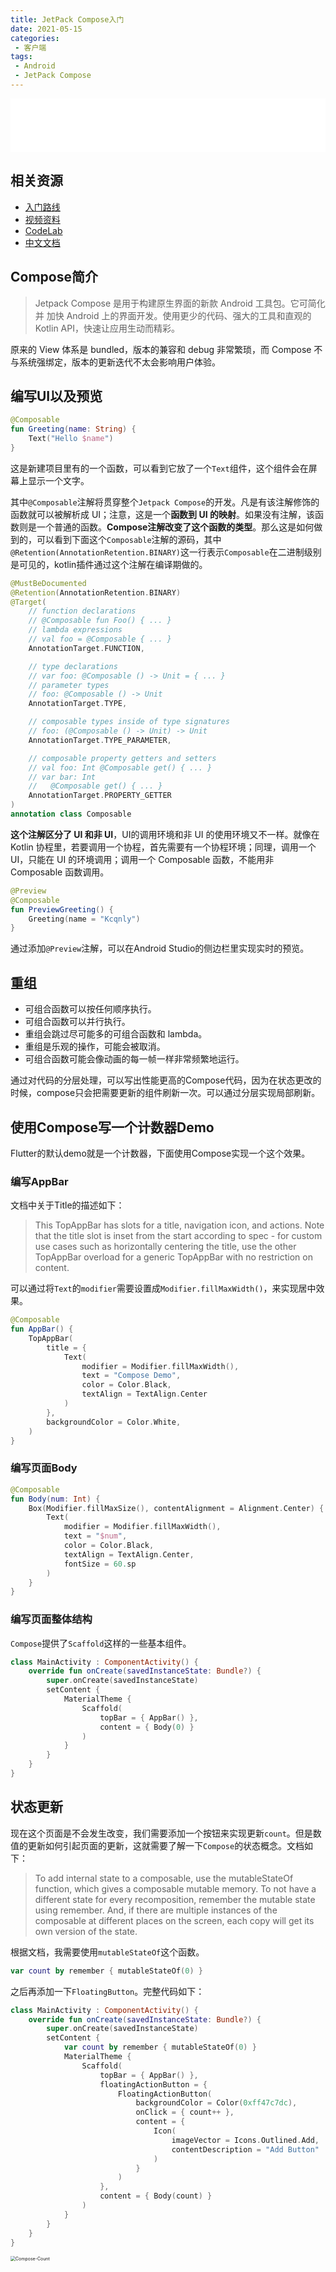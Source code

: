 ```yaml
---
title: JetPack Compose入门
date: 2021-05-15
categories:
 - 客户端
tags:
 - Android
 - JetPack Compose
---
```


<iframe frameborder="no" border="0" marginwidth="0" marginheight="0" width="100%" height=86 src="//music.163.com/outchain/player?type=2&id=1357774614&auto=0&height=66"></iframe>

## 相关资源

- [入门路线](https://developer.android.google.cn/courses/pathways/compose)
- [视频资料](https://list.youku.com/albumlist/show/id_59672719)
- [CodeLab](https://developersummit.googlecnapps.cn/)
- [中文文档](https://docs.compose.net.cn/)

## Compose简介

>Jetpack Compose 是用于构建原生界面的新款 Android 工具包。它可简化并 加快 Android 上的界面开发。使用更少的代码、强大的工具和直观的 Kotlin API，快速让应用生动而精彩。

原来的 View 体系是 bundled，版本的兼容和 debug 非常繁琐，而 Compose 不与系统强绑定，版本的更新迭代不太会影响用户体验。

## 编写UI以及预览

```kotlin
@Composable
fun Greeting(name: String) {
    Text("Hello $name")
}
```

这是新建项目里有的一个函数，可以看到它放了一个`Text`组件，这个组件会在屏幕上显示一个文字。

其中`@Composable`注解将贯穿整个`Jetpack Compose`的开发。凡是有该注解修饰的函数就可以被解析成 UI；注意，这是一个**函数到 UI 的映射**。如果没有注解，该函数则是一个普通的函数。**Compose注解改变了这个函数的类型**。那么这是如何做到的，可以看到下面这个`Composable`注解的源码，其中`@Retention(AnnotationRetention.BINARY)`这一行表示`Composable`在二进制级别是可见的，kotlin插件通过这个注解在编译期做的。

```kotlin
@MustBeDocumented
@Retention(AnnotationRetention.BINARY)
@Target(
    // function declarations
    // @Composable fun Foo() { ... }
    // lambda expressions
    // val foo = @Composable { ... }
    AnnotationTarget.FUNCTION,

    // type declarations
    // var foo: @Composable () -> Unit = { ... }
    // parameter types
    // foo: @Composable () -> Unit
    AnnotationTarget.TYPE,

    // composable types inside of type signatures
    // foo: (@Composable () -> Unit) -> Unit
    AnnotationTarget.TYPE_PARAMETER,

    // composable property getters and setters
    // val foo: Int @Composable get() { ... }
    // var bar: Int
    //   @Composable get() { ... }
    AnnotationTarget.PROPERTY_GETTER
)
annotation class Composable
```

**这个注解区分了 UI 和非 UI**，UI的调用环境和非 UI 的使用环境又不一样。就像在 Kotlin 协程里，若要调用一个协程，首先需要有一个协程环境；同理，调用一个UI，只能在 UI 的环境调用；调用一个 Composable 函数，不能用非 Composable 函数调用。

```kotlin
@Preview
@Composable
fun PreviewGreeting() {
    Greeting(name = "Kcqnly")
}
```

通过添加`@Preview`注解，可以在Android Studio的侧边栏里实现实时的预览。

## 重组

- 可组合函数可以按任何顺序执行。
-  可组合函数可以并行执行。
-  重组会跳过尽可能多的可组合函数和 lambda。
-  重组是乐观的操作，可能会被取消。 
- 可组合函数可能会像动画的每一帧一样非常频繁地运行。

通过对代码的分层处理，可以写出性能更高的Compose代码，因为在状态更改的时候，compose只会把需要更新的组件刷新一次。可以通过分层实现局部刷新。

## 使用Compose写一个计数器Demo

Flutter的默认demo就是一个计数器，下面使用Compose实现一个这个效果。

### 编写AppBar

文档中关于Title的描述如下：
>This TopAppBar has slots for a title, navigation icon, and actions. Note that the title slot is inset from the start according to spec - for custom use cases such as horizontally centering the title, use the other TopAppBar overload for a generic TopAppBar with no restriction on content.

可以通过将`Text`的`modifier`需要设置成`Modifier.fillMaxWidth()`，来实现居中效果。

```kotlin
@Composable
fun AppBar() {
    TopAppBar(
        title = {
            Text(
                modifier = Modifier.fillMaxWidth(),
                text = "Compose Demo",
                color = Color.Black,
                textAlign = TextAlign.Center
            )
        },
        backgroundColor = Color.White,
    )
}
```

### 编写页面Body

```kotlin
@Composable
fun Body(num: Int) {
    Box(Modifier.fillMaxSize(), contentAlignment = Alignment.Center) {
        Text(
            modifier = Modifier.fillMaxWidth(),
            text = "$num",
            color = Color.Black,
            textAlign = TextAlign.Center,
            fontSize = 60.sp
        )
    }
}
```

### 编写页面整体结构

`Compose`提供了`Scaffold`这样的一些基本组件。

```kotlin
class MainActivity : ComponentActivity() {
    override fun onCreate(savedInstanceState: Bundle?) {
        super.onCreate(savedInstanceState)
        setContent {
            MaterialTheme {
                Scaffold(
                    topBar = { AppBar() },
                    content = { Body(0) }
                )
            }
        }
    }
}
```

## 状态更新

现在这个页面是不会发生改变，我们需要添加一个按钮来实现更新`count`。但是数值的更新如何引起页面的更新，这就需要了解一下`Compose`的状态概念。文档如下：

>To add internal state to a composable, use the mutableStateOf function, which gives a composable mutable memory. To not have a different state for every recomposition, remember the mutable state using remember. And, if there are multiple instances of the composable at different places on the screen, each copy will get its own version of the state.

根据文档，我需要使用`mutableStateOf`这个函数。

```kotlin
var count by remember { mutableStateOf(0) }
```

之后再添加一下`FloatingButton`。完整代码如下：

```kotlin
class MainActivity : ComponentActivity() {
    override fun onCreate(savedInstanceState: Bundle?) {
        super.onCreate(savedInstanceState)
        setContent {
            var count by remember { mutableStateOf(0) }
            MaterialTheme {
                Scaffold(
                    topBar = { AppBar() },
                    floatingActionButton = {
                        FloatingActionButton(
                            backgroundColor = Color(0xff47c7dc),
                            onClick = { count++ },
                            content = {
                                Icon(
                                    imageVector = Icons.Outlined.Add,
                                    contentDescription = "Add Button"
                                )
                            }
                        )
                    },
                    content = { Body(count) }
                )
            }
        }
    }
}
```

<img src="./images/compose-count.jpg" alt="Compose-Count" style="zoom:50%;" />
